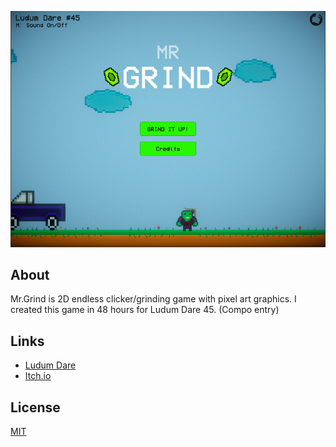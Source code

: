 <p align="center">
  <a href="#"><img src="https://github.com/iozsaygi/mr.grind/blob/master/media/banner.png"/></a>
</p>

## About
Mr.Grind is 2D endless clicker/grinding game with pixel art graphics. I created this game in 48 hours for Ludum Dare 45. (Compo entry)

## Links
* [Ludum Dare](https://ldjam.com/events/ludum-dare/45/mr-grind)
* [Itch.io](https://iozsaygi.itch.io/mrgrind)

## License
[MIT](https://github.com/iozsaygi/mr.grind/blob/master/LICENSE)
